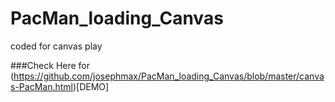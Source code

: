 # PacMan_loading_Canvas
coded for canvas play

###Check Here for (https://github.com/josephmax/PacMan_loading_Canvas/blob/master/canvas-PacMan.html)[DEMO]
